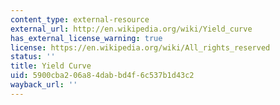 ```yaml
---
content_type: external-resource
external_url: http://en.wikipedia.org/wiki/Yield_curve
has_external_license_warning: true
license: https://en.wikipedia.org/wiki/All_rights_reserved
status: ''
title: Yield Curve
uid: 5900cba2-06a8-4dab-bd4f-6c537b1d43c2
wayback_url: ''
---
```

